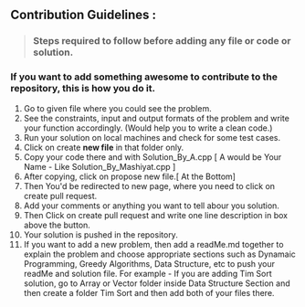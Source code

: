 ## Contribution Guidelines :

>### Steps required to follow before adding any file or code or solution.

### If you want to add something awesome to contribute to the repository, this is how you do it.

1. Go to given file where you could see the problem.
2. See the constraints, input and output formats of the problem and write your function accordingly. (Would help you to write a clean code.)
3. Run your solution on local machines and check for some test cases.
4. Click on create **new file** in that folder only.
5. Copy your code there and with Solution_By_A.cpp [ A would be Your Name - Like Solution_By_Mashiyat.cpp ]
6. After copying, click on propose new file.[ At the Bottom]
7. Then You'd be redirected to new page, where you need to click on create pull request.
8. Add your comments or anything you want to tell abour you solution.
9. Then Click on create pull request and write one line description in box above the button.
10. Your solution is pushed in the repository.
11. If you want to add a new problem, then add a readMe.md together to explain the problem and choose appropriate sections such as Dynamaic Programming, Greedy Algorithms, Data Structure, etc to push your readMe and solution file. For example - If you are adding Tim Sort solution, go to Array or Vector folder inside Data Structure Section and then create a folder Tim Sort and then add both of your files there.
